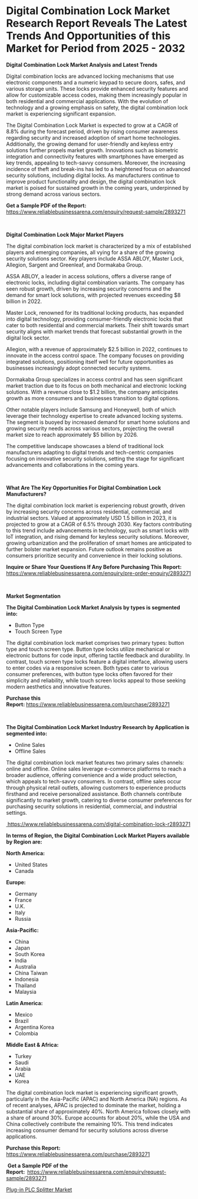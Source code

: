 <p><h1>Digital Combination Lock Market Research Report Reveals The Latest Trends And Opportunities of this Market for Period from 2025 - 2032</h1></p><p><strong>Digital Combination Lock Market Analysis and Latest Trends</strong></p>
<p><p>Digital combination locks are advanced locking mechanisms that use electronic components and a numeric keypad to secure doors, safes, and various storage units. These locks provide enhanced security features and allow for customizable access codes, making them increasingly popular in both residential and commercial applications. With the evolution of technology and a growing emphasis on safety, the digital combination lock market is experiencing significant expansion.</p><p>The Digital Combination Lock Market is expected to grow at a CAGR of 8.8% during the forecast period, driven by rising consumer awareness regarding security and increased adoption of smart home technologies. Additionally, the growing demand for user-friendly and keyless entry solutions further propels market growth. Innovations such as biometric integration and connectivity features with smartphones have emerged as key trends, appealing to tech-savvy consumers. Moreover, the increasing incidence of theft and break-ins has led to a heightened focus on advanced security solutions, including digital locks. As manufacturers continue to improve product functionality and design, the digital combination lock market is poised for sustained growth in the coming years, underpinned by strong demand across various sectors.</p></p>
<p><strong>Get a Sample PDF of the Report:&nbsp;</strong> <a href="https://www.reliablebusinessarena.com/enquiry/request-sample/2893271?utm_campaign=3515&utm_medium=2&utm_source=Github&utm_content=ia&utm_term=15032025&utm_id=digital-combination-lock">https://www.reliablebusinessarena.com/enquiry/request-sample/2893271</a></p>
<p>&nbsp;</p>
<p><strong>Digital Combination Lock Major Market Players</strong></p>
<p><p>The digital combination lock market is characterized by a mix of established players and emerging companies, all vying for a share of the growing security solutions sector. Key players include ASSA ABLOY, Master Lock, Allegion, Sargent and Greenleaf, and Dormakaba Group.</p><p>ASSA ABLOY, a leader in access solutions, offers a diverse range of electronic locks, including digital combination variants. The company has seen robust growth, driven by increasing security concerns and the demand for smart lock solutions, with projected revenues exceeding $8 billion in 2022.</p><p>Master Lock, renowned for its traditional locking products, has expanded into digital technology, providing consumer-friendly electronic locks that cater to both residential and commercial markets. Their shift towards smart security aligns with market trends that forecast substantial growth in the digital lock sector.</p><p>Allegion, with a revenue of approximately $2.5 billion in 2022, continues to innovate in the access control space. The company focuses on providing integrated solutions, positioning itself well for future opportunities as businesses increasingly adopt connected security systems.</p><p>Dormakaba Group specializes in access control and has seen significant market traction due to its focus on both mechanical and electronic locking solutions. With a revenue close to $1.2 billion, the company anticipates growth as more consumers and businesses transition to digital options.</p><p>Other notable players include Samsung and Honeywell, both of which leverage their technology expertise to create advanced locking systems. The segment is buoyed by increased demand for smart home solutions and growing security needs across various sectors, projecting the overall market size to reach approximately $5 billion by 2026. </p><p>The competitive landscape showcases a blend of traditional lock manufacturers adapting to digital trends and tech-centric companies focusing on innovative security solutions, setting the stage for significant advancements and collaborations in the coming years.</p></p>
<p>&nbsp;</p>
<p><strong>What Are The Key Opportunities For Digital Combination Lock Manufacturers?</strong></p>
<p><p>The digital combination lock market is experiencing robust growth, driven by increasing security concerns across residential, commercial, and industrial sectors. Valued at approximately USD 1.5 billion in 2023, it is projected to grow at a CAGR of 6.5% through 2030. Key factors contributing to this trend include advancements in technology, such as smart locks with IoT integration, and rising demand for keyless security solutions. Moreover, growing urbanization and the proliferation of smart homes are anticipated to further bolster market expansion. Future outlook remains positive as consumers prioritize security and convenience in their locking solutions.</p></p>
<p><strong>Inquire or Share Your Questions If Any Before Purchasing This Report:</strong> <a href="https://www.reliablebusinessarena.com/enquiry/pre-order-enquiry/2893271?utm_campaign=3515&utm_medium=2&utm_source=Github&utm_content=ia&utm_term=15032025&utm_id=digital-combination-lock">https://www.reliablebusinessarena.com/enquiry/pre-order-enquiry/2893271</a></p>
<p>&nbsp;</p>
<p><strong>Market Segmentation</strong></p>
<p><strong>The Digital Combination Lock Market Analysis by types is segmented into:</strong></p>
<p><ul><li>Button Type</li><li>Touch Screen Type</li></ul></p>
<p><p>The digital combination lock market comprises two primary types: button type and touch screen type. Button type locks utilize mechanical or electronic buttons for code input, offering tactile feedback and durability. In contrast, touch screen type locks feature a digital interface, allowing users to enter codes via a responsive screen. Both types cater to various consumer preferences, with button type locks often favored for their simplicity and reliability, while touch screen locks appeal to those seeking modern aesthetics and innovative features.</p></p>
<p><strong>Purchase this Report:&nbsp;</strong><a href="https://www.reliablebusinessarena.com/purchase/2893271?utm_campaign=3515&utm_medium=2&utm_source=Github&utm_content=ia&utm_term=15032025&utm_id=digital-combination-lock">https://www.reliablebusinessarena.com/purchase/2893271</a></p>
<p>&nbsp;</p>
<p><strong>The Digital Combination Lock Market Industry Research by Application is segmented into:</strong></p>
<p><ul><li>Online Sales</li><li>Offline Sales</li></ul></p>
<p><p>The digital combination lock market features two primary sales channels: online and offline. Online sales leverage e-commerce platforms to reach a broader audience, offering convenience and a wide product selection, which appeals to tech-savvy consumers. In contrast, offline sales occur through physical retail outlets, allowing customers to experience products firsthand and receive personalized assistance. Both channels contribute significantly to market growth, catering to diverse consumer preferences for purchasing security solutions in residential, commercial, and industrial settings.</p></p>
<p><a href="https://www.reliablebusinessarena.com/digital-combination-lock-r2893271?utm_campaign=3515&utm_medium=2&utm_source=Github&utm_content=ia&utm_term=15032025&utm_id=digital-combination-lock">&nbsp;https://www.reliablebusinessarena.com/digital-combination-lock-r2893271</a></p>
<p><strong>In terms of Region, the Digital Combination Lock Market Players available by Region are:</strong></p>
<p>
    <p> <strong> North America: </strong>
        <ul>
            <li>United States</li>
            <li>Canada</li>
        </ul>
        </p> 
    <p> <strong> Europe: </strong>
        <ul>
            <li>Germany</li>
            <li>France</li>
            <li>U.K.</li>
            <li>Italy</li>
            <li>Russia</li>
        </ul>
        </p> 
    <p> <strong> Asia-Pacific: </strong>
        <ul>
            <li>China</li>
            <li>Japan</li>
            <li>South Korea</li>
            <li>India</li>
            <li>Australia</li>
            <li>China Taiwan</li>
            <li>Indonesia</li>
            <li>Thailand</li>
            <li>Malaysia</li>
        </ul>
        </p> 
    <p> <strong> Latin America: </strong>
        <ul>
            <li>Mexico</li>
            <li>Brazil</li>
            <li>Argentina Korea</li>
            <li>Colombia</li>
        </ul>
        </p> 
    <p> <strong> Middle East & Africa: </strong>
        <ul>
            <li>Turkey</li>
            <li>Saudi</li>
            <li>Arabia</li>
            <li>UAE</li>
            <li>Korea</li>
        </ul>
    </p>
    </p>
<p><p>The digital combination lock market is experiencing significant growth, particularly in the Asia-Pacific (APAC) and North America (NA) regions. As of recent analyses, APAC is projected to dominate the market, holding a substantial share of approximately 40%. North America follows closely with a share of around 30%. Europe accounts for about 20%, while the USA and China collectively contribute the remaining 10%. This trend indicates increasing consumer demand for security solutions across diverse applications.</p></p>
<p><strong>Purchase this Report: </strong><a href="https://www.reliablebusinessarena.com/purchase/2893271?utm_campaign=3515&utm_medium=2&utm_source=Github&utm_content=ia&utm_term=15032025&utm_id=digital-combination-lock">https://www.reliablebusinessarena.com/purchase/2893271</a></p>
<p>&nbsp;<strong>Get a Sample PDF of the Report:&nbsp;&nbsp;</strong><a href="https://www.reliablebusinessarena.com/enquiry/request-sample/2893271?utm_campaign=3515&utm_medium=2&utm_source=Github&utm_content=ia&utm_term=15032025&utm_id=digital-combination-lock">https://www.reliablebusinessarena.com/enquiry/request-sample/2893271</a></p>
<p><strong></strong></p>
<p><p><a href="https://github.com/alejnaouare/Market-Research-Report-List-1/blob/main/plug-in-plc-splitter-market.md?utm_campaign=3515&utm_medium=2&utm_source=Github&utm_content=ia&utm_term=15032025&utm_id=digital-combination-lock">Plug-in PLC Splitter Market</a></p></p>